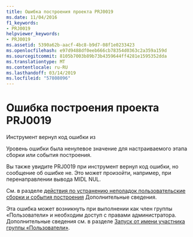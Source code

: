 ```yaml
---
title: Ошибка построения проекта PRJ0019
ms.date: 11/04/2016
f1_keywords:
- PRJ0019
helpviewer_keywords:
- PRJ0019
ms.assetid: 5390a62b-aacf-4bc8-b9d7-08f1e0233423
ms.openlocfilehash: e97d9488df0eeb666cb78354d0363c2a359a159d
ms.sourcegitcommit: 8105b7003b89b73b4359644ff4281e1595352dda
ms.translationtype: MT
ms.contentlocale: ru-RU
ms.lasthandoff: 03/14/2019
ms.locfileid: "57808096"
---
```

# <a name="project-build-error-prj0019"></a>Ошибка построения проекта PRJ0019

Инструмент вернул код ошибки из

Уровень ошибки была ненулевое значение для настраиваемого этапа сборки или события построения.

Вы также увидите PRJ0019 при инструмент вернул код ошибки, но сообщение об ошибке не. Это может произойти, например, при перенаправлении вывода MIDL NUL.

См. в разделе [действия по устранению неполадок пользовательские сборки и события построения](../../build/troubleshooting-build-customizations.md) Дополнительные сведения.

Эта ошибка может возникнуть при выполнении как член группы «Пользователи» и необходим доступ с правами администратора. Дополнительные сведения см. в разделе [Запуск от имени участника группы «Пользователи»](../../security/running-as-a-member-of-the-users-group.md).
